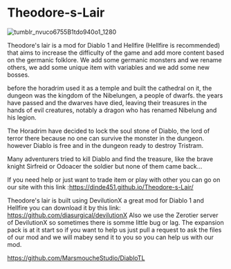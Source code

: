 # Theodore-s-Lair
![tumblr_nvuco6755B1tdo940o1_1280](https://user-images.githubusercontent.com/116229514/228376917-5e714529-0a2f-4a70-ab67-3cec3ae4fef0.png)

Theodore's lair is a mod for Diablo 1 and Hellfire (Hellfire is recommended) that aims to increase the difficulty of the game and add more content based on the germanic folklore. We add some germanic monsters and we rename others, we add some unique item with variables and we add some new bosses.
    



before the horadrim used it as a temple and built the cathedral on it, the dungeon was the kingdom of the Nibelungen, a people of dwarfs. the years have passed and the dwarves have died, leaving their treasures in the hands of evil creatures, notably a dragon who has renamed Nibelung and his legion.

The Horadrim have decided to lock the soul stone of Diablo, the lord of terror there because no one can survive the monster in the dungeon. however Diablo is free and in the dungeon ready to destroy Tristram.

Many adventurers tried to kill Diablo and find the treasure, like the brave knight Sirfreid or Odoacer the soldier but none of them came back...




If you need help or just want to trade item or play with other you can go on our site with this link :https://dinde451.github.io/Theodore-s-Lair/

Theodore's lair is built using DevilutionX a great mod for Diablo 1 and Hellfire you can download it by this link: https://github.com/diasurgical/devilutionX
Also we use the Zerotier server of DevilutionX so sometimes there is somme little bug or lag.
The expansion pack is at it start so if you want to help us just pull a request to ask the files of our mod and we will mabey send it to you so you can help us with our mod.

https://github.com/MarsmoucheStudio/DiabloTL
